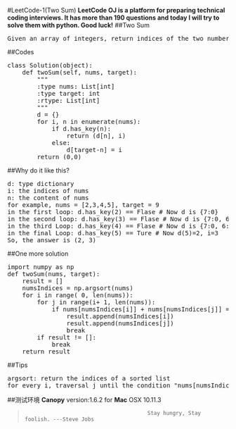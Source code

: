 #LeetCode-1(Two Sum)
**LeetCode OJ is a platform for preparing technical coding interviews. It has more than 190 questions and today I will try to solve them with python. Good luck!**
##Two Sum
<pre>
Given an array of integers, return indices of the two numbers such that they add up to a specific target.
</pre>
##Codes
<pre>
class Solution(object):
    def twoSum(self, nums, target):
        """
        :type nums: List[int]
        :type target: int
        :rtype: List[int]
        """
        d = {}
        for i, n in enumerate(nums):
            if d.has_key(n):
                return (d[n], i)
            else:
                d[target-n] = i
        return (0,0)
</pre>
##Why do it like this?
<pre>
d: type dictionary
i: the indices of nums
n: the content of nums
for example, nums = [2,3,4,5], target = 9
in the first loop: d.has_key(2) == Flase # Now d is {7:0}
in the second loop: d.has_key(3) == Flase # Now d is {7:0, 6:1}
in the third Loop: d.has_key(4) == Flase # Now d is {7:0, 6:1, 5:2}
in the final Loop: d.has_key(5) == Ture # Now d(5)=2, i=3
So, the answer is (2, 3)
</pre>
##One more solution
<pre>
import numpy as np
def twoSum(nums, target):
    result = []
    numsIndices = np.argsort(nums)
    for i in range( 0, len(nums)):
        for j in range(i+ 1, len(nums)):
            if nums[numsIndices[i]] + nums[numsIndices[j]] == target:
                result.append(numsIndices[i])
                result.append(numsIndices[j])
                break
        if result != []:
            break
    return result
</pre>
##Tips
<pre>
argsort: return the indices of a sorted list
for every i, traversal j until the condition "nums[numsIndices[i]] + nums[numsIndices[j] == target" is ture, then break.
</pre>
##测试环境
**Canopy** version:1.6.2 for **Mac** OSX 10.11.3
>                                            Stay hungry, Stay foolish. ---Steve Jobs
